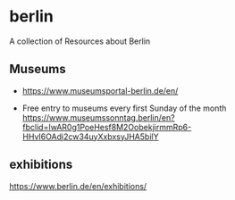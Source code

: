 # berlin
A collection of Resources about Berlin

## Museums

- https://www.museumsportal-berlin.de/en/

- Free entry to museums every first Sunday of the month https://www.museumssonntag.berlin/en?fbclid=IwAR0g1PoeHesf8M2OobekjirmmRp6-HHvI6OAdj2cw34uyXxbxsyJHA5bilY

## exhibitions

https://www.berlin.de/en/exhibitions/
